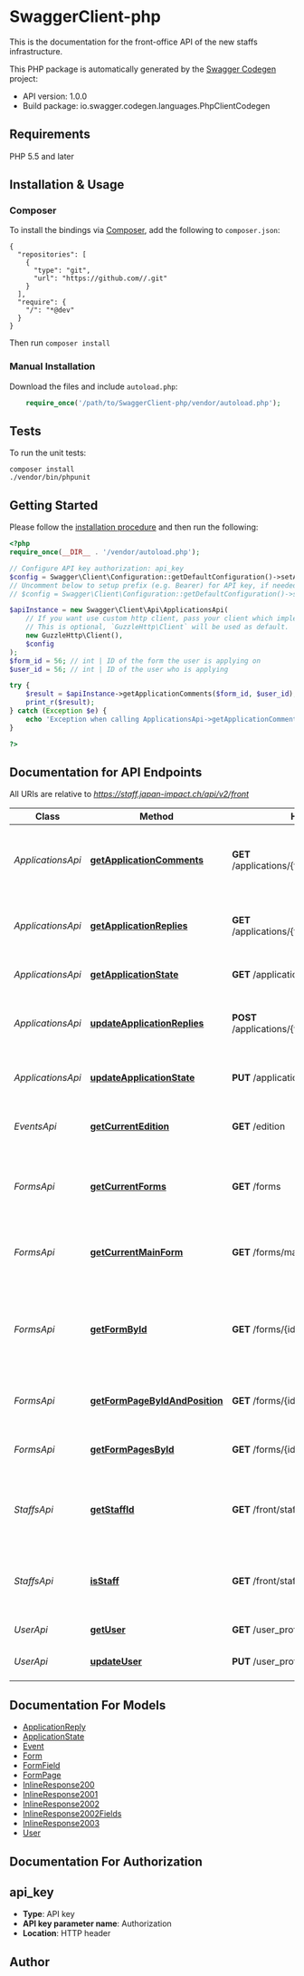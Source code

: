 # SwaggerClient-php
This is the documentation for the front-office API of the new staffs infrastructure.

This PHP package is automatically generated by the [Swagger Codegen](https://github.com/swagger-api/swagger-codegen) project:

- API version: 1.0.0
- Build package: io.swagger.codegen.languages.PhpClientCodegen

## Requirements

PHP 5.5 and later

## Installation & Usage
### Composer

To install the bindings via [Composer](http://getcomposer.org/), add the following to `composer.json`:

```
{
  "repositories": [
    {
      "type": "git",
      "url": "https://github.com//.git"
    }
  ],
  "require": {
    "/": "*@dev"
  }
}
```

Then run `composer install`

### Manual Installation

Download the files and include `autoload.php`:

```php
    require_once('/path/to/SwaggerClient-php/vendor/autoload.php');
```

## Tests

To run the unit tests:

```
composer install
./vendor/bin/phpunit
```

## Getting Started

Please follow the [installation procedure](#installation--usage) and then run the following:

```php
<?php
require_once(__DIR__ . '/vendor/autoload.php');

// Configure API key authorization: api_key
$config = Swagger\Client\Configuration::getDefaultConfiguration()->setApiKey('Authorization', 'YOUR_API_KEY');
// Uncomment below to setup prefix (e.g. Bearer) for API key, if needed
// $config = Swagger\Client\Configuration::getDefaultConfiguration()->setApiKeyPrefix('Authorization', 'Bearer');

$apiInstance = new Swagger\Client\Api\ApplicationsApi(
    // If you want use custom http client, pass your client which implements `GuzzleHttp\ClientInterface`.
    // This is optional, `GuzzleHttp\Client` will be used as default.
    new GuzzleHttp\Client(),
    $config
);
$form_id = 56; // int | ID of the form the user is applying on
$user_id = 56; // int | ID of the user who is applying

try {
    $result = $apiInstance->getApplicationComments($form_id, $user_id);
    print_r($result);
} catch (Exception $e) {
    echo 'Exception when calling ApplicationsApi->getApplicationComments: ', $e->getMessage(), PHP_EOL;
}

?>
```

## Documentation for API Endpoints

All URIs are relative to *https://staff.japan-impact.ch/api/v2/front*

Class | Method | HTTP request | Description
------------ | ------------- | ------------- | -------------
*ApplicationsApi* | [**getApplicationComments**](docs/Api/ApplicationsApi.md#getapplicationcomments) | **GET** /applications/{formId}/comments/{userId} | Returns all the public comments made on this application
*ApplicationsApi* | [**getApplicationReplies**](docs/Api/ApplicationsApi.md#getapplicationreplies) | **GET** /applications/{formId}/replies/{userId} | Returns the current content of an application
*ApplicationsApi* | [**getApplicationState**](docs/Api/ApplicationsApi.md#getapplicationstate) | **GET** /applications/{formId}/state/{userId} | Returns the state of an application
*ApplicationsApi* | [**updateApplicationReplies**](docs/Api/ApplicationsApi.md#updateapplicationreplies) | **POST** /applications/{formId}/replies/{userId} | Sends some replies to add to the application.
*ApplicationsApi* | [**updateApplicationState**](docs/Api/ApplicationsApi.md#updateapplicationstate) | **PUT** /applications/{formId}/state/{userId} | Updates the state of an application
*EventsApi* | [**getCurrentEdition**](docs/Api/EventsApi.md#getcurrentedition) | **GET** /edition | Returns the current active event
*FormsApi* | [**getCurrentForms**](docs/Api/FormsApi.md#getcurrentforms) | **GET** /forms | Returns all the forms of the currently active events
*FormsApi* | [**getCurrentMainForm**](docs/Api/FormsApi.md#getcurrentmainform) | **GET** /forms/main_form | Returns the main form of the current edition
*FormsApi* | [**getFormById**](docs/Api/FormsApi.md#getformbyid) | **GET** /forms/{id} | Returns the requested form, regardless of whether the edition is active or not
*FormsApi* | [**getFormPageByIdAndPosition**](docs/Api/FormsApi.md#getformpagebyidandposition) | **GET** /forms/{id}/pages/{pageNum} | Returns a specific page in the form
*FormsApi* | [**getFormPagesById**](docs/Api/FormsApi.md#getformpagesbyid) | **GET** /forms/{id}/pages | Returns the list of pages of a given form
*StaffsApi* | [**getStaffId**](docs/Api/StaffsApi.md#getstaffid) | **GET** /front/staffs/staffId/{user} | Returns the staff number of a user for the current edition
*StaffsApi* | [**isStaff**](docs/Api/StaffsApi.md#isstaff) | **GET** /front/staffs/isStaff/{user} | Checks if the given user is a staff of the current edition
*UserApi* | [**getUser**](docs/Api/UserApi.md#getuser) | **GET** /user_profile/{userId} | Returns a user profile
*UserApi* | [**updateUser**](docs/Api/UserApi.md#updateuser) | **PUT** /user_profile/{userId} | Creates or updates a user profile


## Documentation For Models

 - [ApplicationReply](docs/Model/ApplicationReply.md)
 - [ApplicationState](docs/Model/ApplicationState.md)
 - [Event](docs/Model/Event.md)
 - [Form](docs/Model/Form.md)
 - [FormField](docs/Model/FormField.md)
 - [FormPage](docs/Model/FormPage.md)
 - [InlineResponse200](docs/Model/InlineResponse200.md)
 - [InlineResponse2001](docs/Model/InlineResponse2001.md)
 - [InlineResponse2002](docs/Model/InlineResponse2002.md)
 - [InlineResponse2002Fields](docs/Model/InlineResponse2002Fields.md)
 - [InlineResponse2003](docs/Model/InlineResponse2003.md)
 - [User](docs/Model/User.md)


## Documentation For Authorization


## api_key

- **Type**: API key
- **API key parameter name**: Authorization
- **Location**: HTTP header


## Author





